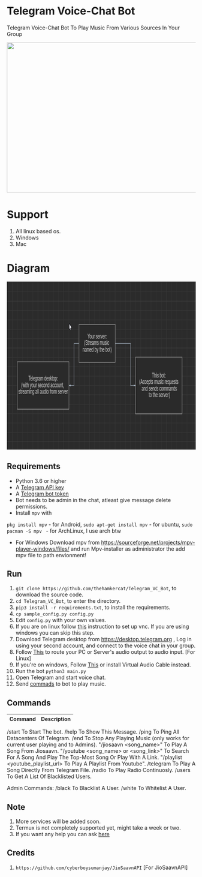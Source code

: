 # Telegram Voice-Chat Bot

Telegram Voice-Chat Bot To Play Music From Various Sources In Your Group

<img src="https://i.imgur.com/8S8NVy0.png" width="530" height="400">


# Support

1. All linux based os.
2. Windows
3. Mac

# Diagram

<img src="etc/scheme.png" width="919" height="448">

## Requirements

- Python 3.6 or higher
- A [Telegram API key](//docs.pyrogram.org/intro/setup#api-keys)
- A [Telegram bot token](//t.me/botfather)
- Bot needs to be admin in the chat, atleast give message delete permissions.
- Install `mpv` with

`pkg install mpv` - for Android,  `sudo apt-get install mpv` - for ubuntu, `sudo pacman -S mpv `  - for ArchLinux, I use arch btw
- For Windows Download mpv from https://sourceforge.net/projects/mpv-player-windows/files/ and run Mpv-installer as administrator the add mpv file to path envionment!

## Run

1. `git clone https://github.com/thehamkercat/Telegram_VC_Bot`, to download the source code.
2. `cd Telegram_VC_Bot`, to enter the directory.
3. `pip3 install -r requirements.txt`, to install the requirements.
4. `cp sample_config.py config.py`
5. Edit `config.py` with your own values.
6. If you are on linux follow [this](https://github.com/thehamkercat/Telegram_VC_Bot/blob/master/vnc.md) 
instruction to set up vnc. If you are using windows you can skip this step.
6. Download Telegram desktop from https://desktop.telegram.org , Log in using your second account, and connect 
to 
the 
voice chat in your group.
7. Follow [This](https://unix.stackexchange.com/questions/82259/how-to-pipe-audio-output-to-mic-input) to route 
your PC or Server's audio output to audio input. [For Linux]
8. If you're on windows, Follow 
[This](https://superuser.com/questions/1133750/set-output-audio-of-windows-as-input-audio-of-microphone) or install Virtual Audio Cable instead.
9. Run the bot `python3 main.py`
10. Open Telegram and start voice chat.
11. Send [commads](https://github.com/thehamkercat/Telegram_VC_Bot/blob/master/README.md#commands) to bot to 
play music.


## Commands
Command | Description
:--- | :---
/start To Start The bot.
/help To Show This Message.
/ping To Ping All Datacenters Of Telegram.
/end To Stop Any Playing Music (only works for current user playing and to Admins).
"/jiosaavn <song_name>" To Play A Song From Jiosaavn.
"/youtube <song_name> or <song_link>" To Search For A Song And Play The Top-Most Song Or Play With A Link.
"/playlist <youtube_playlist_url> To Play A Playlist From Youtube".
/telegram To Play A Song Directly From Telegram File.
/radio To Play Radio Continuosly.
/users To Get A List Of Blacklisted Users.

Admin Commands:
/black To Blacklist A User.
/white To Whitelist A User.

## Note

1. More services will be added soon.
2. Termux is not completely supported yet, might take a week or two.
3. If you want any help you can ask [here](https://t.me/PatheticProgrammers)

## Credits
1. `https://github.com/cyberboysumanjay/JioSaavnAPI` [For JioSaavnAPI]
